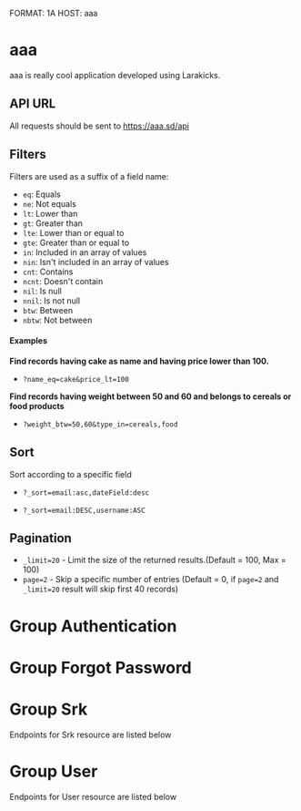 FORMAT: 1A
HOST: aaa
# aaa

aaa is really cool application developed using Larakicks.

## API URL
All requests should be sent to https://aaa.sd/api

## Filters
Filters are used as a suffix of a field name:
+ <code>eq</code>: Equals
+ <code>ne</code>: Not equals
+ <code>lt</code>: Lower than
+ <code>gt</code>: Greater than
+ <code>lte</code>: Lower than or equal to
+ <code>gte</code>: Greater than or equal to
+ <code>in</code>: Included in an array of values
+ <code>nin</code>: Isn't included in an array of values
+ <code>cnt</code>: Contains
+ <code>ncnt</code>: Doesn't contain
+ <code>nil</code>: Is null
+ <code>nnil</code>: Is not null
+ <code>btw</code>: Between
+ <code>nbtw</code>: Not between

#### Examples
<strong>Find records having cake as name and having price lower than 100.</strong>
+ <p><code>?name_eq=cake&price_lt=100</code></p>
<strong>Find records having weight between 50 and 60 and belongs to cereals or food products</strong>
+ <p><code>?weight_btw=50,60&type_in=cereals,food</code></p>

## Sort
Sort according to a specific field
+ <p><code>?_sort=email:asc,dateField:desc</code></p>
+ <p><code>?_sort=email:DESC,username:ASC</code></p>

## Pagination
+ <code>_limit=20</code> - Limit the size of the returned results.(Default = 100, Max = 100)
+ <code>page=2</code> - Skip a specific number of entries (Default = 0,
 if <code>page=2</code> and <code>_limit=20</code> result will skip first 40 records)

# Group Authentication

<!-- include(authentication.md) -->

# Group Forgot Password

<!-- include(forgot_password.md) -->

# Group Srk
Endpoints for Srk resource are listed below

<!-- include(srk.md) -->

# Group User
Endpoints for User resource are listed below

<!-- include(users.md) -->



<!-- include(data_structures.md) -->